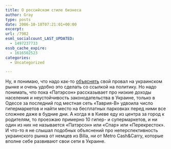 ```yaml
---
title: О российском стиле бизнеса
author: Gray
type: posts
date: 2006-10-18T07:21:01+00:00
excerpt:
url: /7982
esml_socialcount_LAST_UPDATED:
  - 1497237733
essb_cache_expire:
  - 1616502523
categories:
  - Uncategorized

---
```








Ну, я понимаю, что надо как-то <a href="http://adme.ru/business/2006/10/18/10775.html" target="_blank">объяснять</a> свой провал на украинском рынке и очень удобно это сделать со ссылкой на политику. Но надо понимать, что пока &#171;Патэрсон&#187; рассказывает про низкие доходы населения и неустойчивость законодательства в Украине, только в Одессе за последний год местная сеть &#171;Таврия-В&#187; удвоила число гипермаркетов и найти место на бесплатных парковках перед ними все сложнее даже в будние дни. А когда я в Киеве еду из центра за город к родителям, то проезжаю примерно&nbsp;10 гипер- и супермаркетов, и ни один из них не называется &#171;Патэрсон&#187; или &#171;Спар&#187; или &#171;Перекресток&#187;. И что-то я не слышал подобных объяснений про неперспективность украинского рынка от немцев из Billa, ни от Metro Cash&Carry, которые вполне себе развивают свои сети в Украине.
